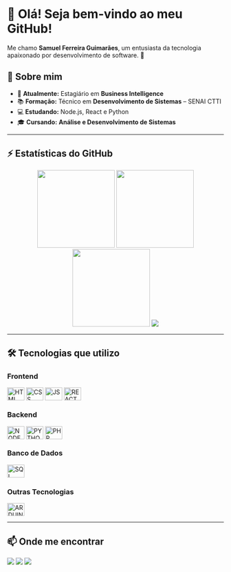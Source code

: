 # 👋 Olá! Seja bem-vindo ao meu GitHub!  
Me chamo **Samuel Ferreira Guimarães**, um entusiasta da tecnologia apaixonado por desenvolvimento de software. 🚀  

## 📌 Sobre mim  
- 🎯 **Atualmente:** Estagiário em **Business Intelligence**  
- 📚 **Formação:** Técnico em **Desenvolvimento de Sistemas** – SENAI CTTI  
- 💻 **Estudando:** Node.js, React e Python  
- 🎓 **Cursando:** **Análise e Desenvolvimento de Sistemas**  

---

## ⚡ Estatísticas do GitHub  
<div align="center">
  <img height="180em" src="https://github-readme-stats.vercel.app/api?username=SamuelFerreiraGuimaraes&show_icons=true&theme=blue_navy"/>
  <img height="180em" src="https://github-readme-streak-stats.herokuapp.com/?user=SamuelFerreiraGuimaraes&theme=blue_navy" />
  <img height="180em" src="https://github-readme-stats.vercel.app/api/top-langs/?username=SamuelFerreiraGuimaraes&layout=compact&langs_count=16&theme=blue_navy" />
  <img src="https://github-profile-trophy.vercel.app/?username=SamuelFerreiraGuimaraes&theme=gitdimmed" />
</div>

---

## 🛠️ Tecnologias que utilizo  
### **Frontend**

<div style="display: inline_block">
<img align="center" alt="HTML" height="30" width="40" src="https://cdn.jsdelivr.net/gh/devicons/devicon@latest/icons/html5/html5-original-wordmark.svg">
<img align="center" alt="CSS" height="30" width="40" src="https://cdn.jsdelivr.net/gh/devicons/devicon@latest/icons/css3/css3-original-wordmark.svg">
<img align="center" alt="JS" height="30" width="40" src="https://cdn.jsdelivr.net/gh/devicons/devicon@latest/icons/javascript/javascript-plain.svg">
<img align="center" alt="REACT JS" height="30" width="40" src="https://cdn.jsdelivr.net/gh/devicons/devicon@latest/icons/react/react-original.svg">
</div>

### **Backend**  
<div style="display: inline_block">
<img align="center" alt="NODE JS" height="30" width="40" src="https://cdn.jsdelivr.net/gh/devicons/devicon@latest/icons/nodejs/nodejs-original-wordmark.svg">
<img align="center" alt="PYTHON" height="30" width="40" src="https://cdn.jsdelivr.net/gh/devicons/devicon@latest/icons/python/python-original.svg">
<img align="center" alt="PHP" height="30" width="40" src="https://cdn.jsdelivr.net/gh/devicons/devicon@latest/icons/php/php-original.svg">
</div>

### **Banco de Dados** 
<div style="display: inline_block">
<img align="center" alt="SQL" height="30" width="40" src="https://cdn.jsdelivr.net/gh/devicons/devicon@latest/icons/azuresqldatabase/azuresqldatabase-original.svg">
</div>

### **Outras Tecnologias**  
<div style="display: inline_block">
<img align="center" alt="ARDUINO" height="30" width="40" src="https://cdn.jsdelivr.net/gh/devicons/devicon@latest/icons/arduino/arduino-original-wordmark.svg">
</div>

---

## 📫 Onde me encontrar  
<div>
<a href="https://www.linkedin.com/in/samuel-ferreira-guimaraes-220677299/" target="_blank"><img src="https://img.shields.io/badge/LinkedIn-0077B5?style=for-the-badge&logo=linkedin&logoColor=white" target="_blank"></a>
<a href="https://open.spotify.com/user/31c6c5nor47mrv5acdty3ldw5q44?si=3af8a94a86234ad6" target="_blank"><img src="https://img.shields.io/badge/Spotify-1ED760?&style=for-the-badge&logo=spotify&logoColor=white" target="_blank"></a> 
<a href="https://steamcommunity.com/profiles/76561198956833699/" target="_blank"><img src="https://img.shields.io/badge/Steam-000000?style=for-the-badge&logo=steam&logoColor=white" target="_blank"></a> 
</div>
